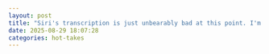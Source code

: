 ```yaml
---
layout: post
title: "Siri's transcription is just unbearably bad at this point. I'm not looking to switch to android, but I have run out of patience with the disparity between what I see other tools capable of and what Siri produces."
date: 2025-08-29 18:07:28
categories: hot-takes
---
```


